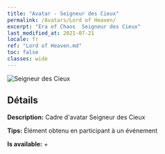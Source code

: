 ```yaml
---
title: "Avatar - Seigneur des Cieux"
permalink: /Avatars/Lord of Heaven/
excerpt: "Era of Chaos  Seigneur des Cieux"
last_modified_at: 2021-07-21
locale: fr
ref: "Lord of Heaven.md"
toc: false
classes: wide
---
```

 ![Seigneur des Cieux](/images/a/avatarFrame_18.png)

## Détails

 **Description:** Cadre d'avatar Seigneur des Cieux 

 **Tips:** Élément obtenu en participant à un événement 

 **Is available:**  + 

